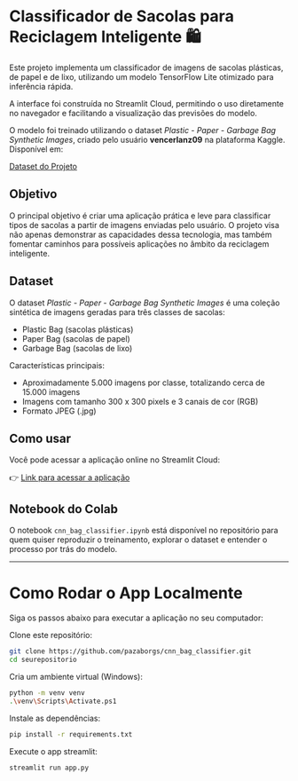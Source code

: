 # Classificador de Sacolas para Reciclagem Inteligente 🛍️

Este projeto implementa um classificador de imagens de sacolas plásticas, de papel e de lixo, utilizando um modelo TensorFlow Lite otimizado para inferência rápida.

A interface foi construída no Streamlit Cloud, permitindo o uso diretamente no navegador e facilitando a visualização das previsões do modelo.

O modelo foi treinado utilizando o dataset *Plastic - Paper - Garbage Bag Synthetic Images*, criado pelo usuário **vencerlanz09** na plataforma Kaggle. Disponível em:

[Dataset do Projeto](https://www.kaggle.com/datasets/vencerlanz09/plastic-paper-garbage-bag-synthetic-images)

## Objetivo

O principal objetivo é criar uma aplicação prática e leve para classificar tipos de sacolas a partir de imagens enviadas pelo usuário. O projeto visa não apenas demonstrar as capacidades dessa tecnologia, mas também fomentar caminhos para possíveis aplicações no âmbito da reciclagem inteligente.

## Dataset

O dataset *Plastic - Paper - Garbage Bag Synthetic Images* é uma coleção sintética de imagens geradas para três classes de sacolas:

- Plastic Bag (sacolas plásticas)  
- Paper Bag (sacolas de papel)  
- Garbage Bag (sacolas de lixo)

Características principais:

- Aproximadamente 5.000 imagens por classe, totalizando cerca de 15.000 imagens  
- Imagens com tamanho 300 x 300 pixels e 3 canais de cor (RGB)  
- Formato JPEG (.jpg)

## Como usar

Você pode acessar a aplicação online no Streamlit Cloud:

👉 [Link para acessar a aplicação](https://cnnbagclassifier-fsauitjhxdpkyvapdpavhn.streamlit.app/)


## Notebook do Colab

O notebook `cnn_bag_classifier.ipynb` está disponível no repositório para quem quiser reproduzir o treinamento, explorar o dataset e entender o processo por trás do modelo.

---

# Como Rodar o App Localmente

Siga os passos abaixo para executar a aplicação no seu computador:

Clone este repositório:

```bash
git clone https://github.com/pazaborgs/cnn_bag_classifier.git
cd seurepositorio
```

Cria um ambiente virtual (Windows):

```bash
python -m venv venv
.\venv\Scripts\Activate.ps1
```

Instale as dependências:

```bash
pip install -r requirements.txt
```

Execute o app streamlit:

```bash
streamlit run app.py
```


